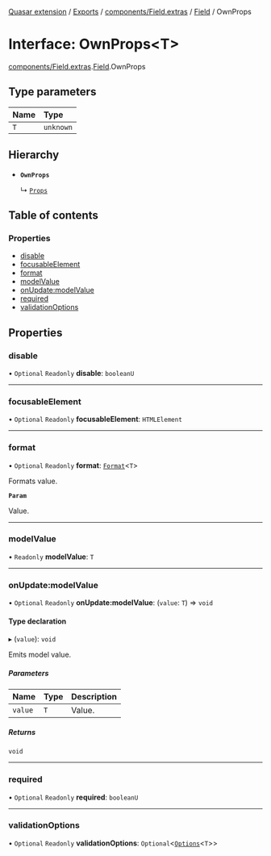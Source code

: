 [Quasar extension](../index.md) / [Exports](../modules.md) / [components/Field.extras](../modules/components_Field_extras.md) / [Field](../modules/components_Field_extras.Field.md) / OwnProps

# Interface: OwnProps<T\>

[components/Field.extras](../modules/components_Field_extras.md).[Field](../modules/components_Field_extras.Field.md).OwnProps

## Type parameters

| Name | Type |
| :------ | :------ |
| `T` | `unknown` |

## Hierarchy

- **`OwnProps`**

  ↳ [`Props`](components_Field_extras.Field.Props.md)

## Table of contents

### Properties

- [disable](components_Field_extras.Field.OwnProps.md#disable)
- [focusableElement](components_Field_extras.Field.OwnProps.md#focusableelement)
- [format](components_Field_extras.Field.OwnProps.md#format)
- [modelValue](components_Field_extras.Field.OwnProps.md#modelvalue)
- [onUpdate:modelValue](components_Field_extras.Field.OwnProps.md#onupdate:modelvalue)
- [required](components_Field_extras.Field.OwnProps.md#required)
- [validationOptions](components_Field_extras.Field.OwnProps.md#validationoptions)

## Properties

### disable

• `Optional` `Readonly` **disable**: `booleanU`

___

### focusableElement

• `Optional` `Readonly` **focusableElement**: `HTMLElement`

___

### format

• `Optional` `Readonly` **format**: [`Format`](components_Field_extras.Field.Format.md)<`T`\>

Formats value.

**`Param`**

Value.

___

### modelValue

• `Readonly` **modelValue**: `T`

___

### onUpdate:modelValue

• `Optional` `Readonly` **onUpdate:modelValue**: (`value`: `T`) => `void`

#### Type declaration

▸ (`value`): `void`

Emits model value.

##### Parameters

| Name | Type | Description |
| :------ | :------ | :------ |
| `value` | `T` | Value. |

##### Returns

`void`

___

### required

• `Optional` `Readonly` **required**: `booleanU`

___

### validationOptions

• `Optional` `Readonly` **validationOptions**: `Optional`<[`Options`](components_api_validation.validation.Options.md)<`T`\>\>
